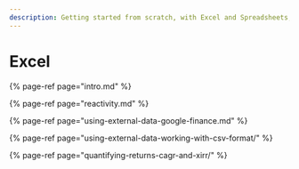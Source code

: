 ```yaml
---
description: Getting started from scratch, with Excel and Spreadsheets, for investors
---
```


# Excel

{% page-ref page="intro.md" %}

{% page-ref page="reactivity.md" %}

{% page-ref page="using-external-data-google-finance.md" %}

{% page-ref page="using-external-data-working-with-csv-format/" %}

{% page-ref page="quantifying-returns-cagr-and-xirr/" %}
